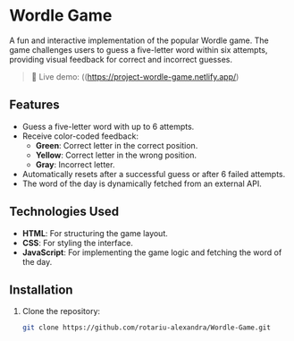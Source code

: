 # Wordle Game

A fun and interactive implementation of the popular Wordle game. The game challenges users to guess a five-letter word within six attempts, providing visual feedback for correct and incorrect guesses.

> 🔴 Live demo: ((https://project-wordle-game.netlify.app/)

## Features

- Guess a five-letter word with up to 6 attempts.
- Receive color-coded feedback:
  - **Green**: Correct letter in the correct position.
  - **Yellow**: Correct letter in the wrong position.
  - **Gray**: Incorrect letter.
- Automatically resets after a successful guess or after 6 failed attempts.
- The word of the day is dynamically fetched from an external API.

## Technologies Used

- **HTML**: For structuring the game layout.
- **CSS**: For styling the interface.
- **JavaScript**: For implementing the game logic and fetching the word of the day.

## Installation

1. Clone the repository:
   ```bash
   git clone https://github.com/rotariu-alexandra/Wordle-Game.git
